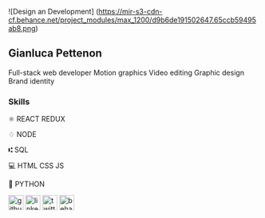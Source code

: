 ![Design an Development] (https://mir-s3-cdn-cf.behance.net/project_modules/max_1200/d9b6de191502647.65ccb59495ab8.png)

## Gianluca Pettenon
Full-stack web developer Motion graphics Video editing Graphic design Brand identity

### Skills

⚛ REACT REDUX

♢ NODE

⑆ SQL

💻 HTML CSS JS

🐍 PYTHON

[<img src='https://cdn.jsdelivr.net/npm/simple-icons@3.0.1/icons/github.svg' alt='github' height='30'>](https://github.com/Giany74) 
[<img src='https://cdn.jsdelivr.net/npm/simple-icons@3.0.1/icons/linkedin.svg' alt='linkedin' height='30'>](https://www.linkedin.com/in/gianluca-pettenon-a4051a8a/) 
[<img src='https://cdn.jsdelivr.net/npm/simple-icons@3.0.1/icons/twitter.svg' alt='twitter' height='30'>](https://twitter.com/gianlucapetteno) 
[<img src='https://cdn.jsdelivr.net/npm/simple-icons@3.0.1/icons/behance.svg' alt='behance' height='30'>](https://www.behance.net/gianlucapettenon)  
